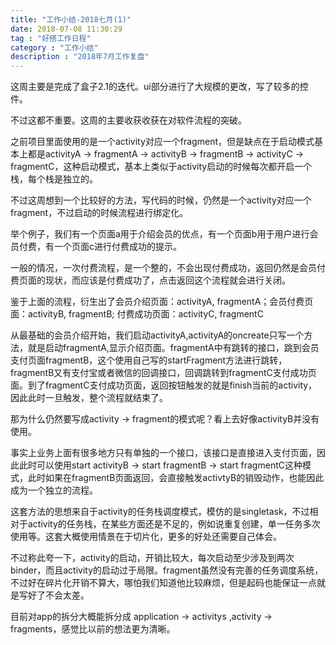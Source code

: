 ```yaml
---
title: "工作小结-2018七月(1)"
date: 2018-07-08 11:30:29
tag : "好搭工作日程"
category : "工作小结"
description : "2018年7月工作复盘"
---
```


这周主要是完成了盒子2.1的迭代。ui部分进行了大规模的更改，写了较多的控件。

不过这都不重要。这周的主要收获收获在对软件流程的突破。

之前项目里面使用的是一个activity对应一个fragment，但是缺点在于启动模式基本上都是activityA -> fragmentA -> activityB -> fragmentB -> activityC -> fragmentC，这种启动模式，基本上类似于activity启动的时候每次都开启一个栈，每个栈是独立的。

不过这周想到一个比较好的方法，写代码的时候，仍然是一个activity对应一个fragment，不过启动的时候流程进行绑定化。

举个例子，我们有一个页面a用于介绍会员的优点，有一个页面b用于用户进行会员付费，有一个页面c进行付费成功的提示。

一般的情况，一次付费流程，是一个整的，不会出现付费成功，返回仍然是会员付费页面的现状，而应该是付费成功了，点击返回这个流程就会进行关闭。

鉴于上面的流程，衍生出了会员介绍页面：activityA, fragmentA；会员付费页面：activityB, fragmentB; 付费成功页面：activityC, fragmentC

从最基础的会员介绍开始，我们启动activityA,activityA的oncreate只写一个方法，就是启动fragmentA,显示介绍页面。fragmentA中有跳转的接口，跳到会员支付页面fragmentB，这个使用自己写的startFragment方法进行跳转，fragmentB又有支付宝或者微信的回调接口，回调跳转到fragmentC支付成功页面。到了fragmentC支付成功页面，返回按钮触发的就是finish当前的activity，因此此时一旦触发，整个流程就结束了。

那为什么仍然要写成activity -> fragment的模式呢？看上去好像activityB并没有使用。

事实上业务上面有很多地方只有单独的一个接口，该接口是直接进入支付页面，因此此时可以使用start activityB -> start fragmentB -> start fragmentC这种模式，此时如果在fragmentB页面返回，会直接触发activtyB的销毁动作，也能因此成为一个独立的流程。

这套方法的思想来自于activity的任务栈调度模式，模仿的是singletask，不过相对于activity的任务栈，在某些方面还是不足的，例如说重复创建，单一任务多次使用等。这套大概使用情景在于切片化，更多的好处还需要自己体会。

不过称此夸一下，activity的启动，开销比较大，每次启动至少涉及到两次binder，而且activity的启动过于局限。fragment虽然没有完善的任务调度系统，不过好在碎片化开销不算大，哪怕我们知道他比较麻烦，但是起码也能保证一点就是写好了不会太差。

目前对app的拆分大概能拆分成 application -> activitys ,activity -> fragments，感觉比以前的想法更为清晰。
